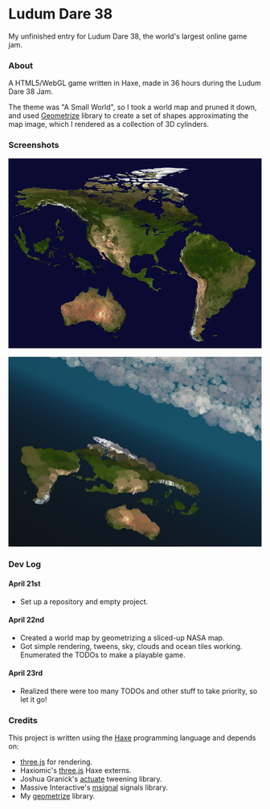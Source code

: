 # Ludum Dare 38

My unfinished entry for Ludum Dare 38, the world's largest online game jam.

### About

A HTML5/WebGL game written in Haxe, made in 36 hours during the Ludum Dare 38 Jam.

The theme was "A Small World", so I took a world map and pruned it down, and used [Geometrize](https://github.com/Tw1ddle/geometrize-haxe) library to create a set of shapes approximating the map image, which I rendered as a collection of 3D cylinders.

### Screenshots

![Screenshot1](https://github.com/Tw1ddle/ludum-dare-38/blob/master/screenshots/screenshot0.png?raw=true "Screenshot 1")

![Screenshot2](https://github.com/Tw1ddle/ludum-dare-38/blob/master/screenshots/screenshot1.png?raw=true "Screenshot 2")

### Dev Log
#### April 21st
 * Set up a repository and empty project.

#### April 22nd
 * Created a world map by geometrizing a sliced-up NASA map.
 * Got simple rendering, tweens, sky, clouds and ocean tiles working. Enumerated the TODOs to make a playable game.
 
#### April 23rd
 * Realized there were too many TODOs and other stuff to take priority, so let it go!

### Credits

This project is written using the [Haxe](https://haxe.org/) programming language and depends on:

* [three.js](https://github.com/mrdoob/three.js) for rendering.
* Haxiomic's [three.js](https://github.com/haxiomic/three-js-haxe-externs) Haxe externs.
* Joshua Granick's [actuate](https://lib.haxe.org/p/actuate) tweening library.
* Massive Interactive's [msignal](https://lib.haxe.org/p/msignal/) signals library.
* My [geometrize](https://github.com/Tw1ddle/geometrize-haxe) library.